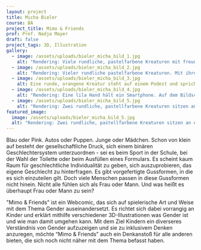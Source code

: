 ```yaml
---
layout: project
title: Micha Bieler
course: BA
project_title: Mimo & Friends
prof: Prof. Nadja Mayer
draft: false
project_tags: 3D, Illustration
gallery:
  - image: /assets/uploads/bieler_micha_bild_1.jpg
    alt: "Rendering: Viele rundliche, pastelfarbene Kreaturen mit freundlichen Gesichtern auf grünem und weiß-blau kariertem Hintergrund. Text in dreidimensionaler, abgerundeter Schrift: Hi, I'm Mimo and these are my friends! In this comic we'd like to explain the term gender to you!"  
  - image: /assets/uploads/bieler_micha_bild_2.jpg
    alt: "Rendering: Vieler rundliche pastelfarbene Kreaturen. Mit ihrem Körpern buchstabieren sie: Gender Identity" 
  - image: /assets/uploads/bieler_micha_bild_3.jpg
    alt: Eine runde, orangene Kreatur steht auf einem Podest und spricht in ein Megafon. Fünf andere hören zu.
  - image: /assets/uploads/bieler_micha_bild_4.jpg
    alt: "Rendering: Eine lila Hand hält ein Smartphone. Auf dem Bildschirm eine Chat-Anwendung, die letzten Nachrichten sind ♥♥♥ / ♥♥♥"
  - image: /assets/uploads/bieler_micha_bild_5.jpg
    alt: "Rendering: Zwei rundliche, pastellfarbene Kreaturen sitzen an einem roten Kaffeetisch"
featured_image:
  image: /assets/uploads/bieler_micha_bild_5.jpg
  alt: "Rendering: Zwei rundliche, pastellfarbene Kreaturen sitzen an einem roten Kaffeetisch"
---
```

Blau oder Pink. Autos oder Puppen. Junge oder Mädchen. Schon von klein auf besteht der gesellschaftliche Druck, sich einem binären Geschlechtersystem unterzuordnen - sei es beim Sport in der Schule, bei der Wahl der Toilette oder beim Ausfüllen eines Formulars. Es scheint kaum Raum für geschlechtliche Individualität zu geben, sich auszuprobieren, das eigene Geschlecht zu hinterfragen. Es gibt vorgefertigte Gussformen, in die es sich einzuteilen gilt. Doch viele Menschen passen in diese Gussformen nicht hinein. Nicht alle fühlen sich als Frau oder Mann. Und was heißt es überhaupt Frau oder Mann zu sein?

"Mimo & Friends" ist ein Webcomic, das sich auf spielerische Art und Weise mit dem Thema Gender auseinandersetzt. Es richtet sich dabei vorrangig an Kinder und erklärt mithilfe verschiedener 3D-Illustrationen was Gender ist und wie man damit umgehen kann. Mit dem Ziel Kindern ein diverseres Verständnis von Gender aufzuzeigen und sie zu inklusivem Denken anzuregen, möchte “Mimo & Friends” auch ein Denkanstoß für alle anderen bieten, die sich noch nicht näher mit dem Thema befasst haben.